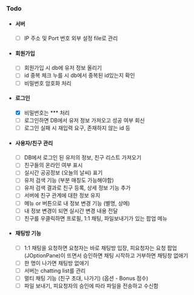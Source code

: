 ### Todo
- #### 서버
  - [ ] IP 주소 및 Port 번호 외부 설정 file로 관리
- #### 회원가입
  - [ ] 회원가입 시 db에 유저 정보 올리기
  - [ ] id 중복 체크 누를 시 db에서 중복된 id있는지 확인
  - [ ] 비밀번호 암호화 처리
- #### 로그인
  - [x] 비밀번호는 *** 처리
  - [ ] 로그인하면 DB에서 유저 정보 가져오고 성공 여부 회신
  - [ ] 로그인 실패 시 재입력 요구, 존재하지 않는 id 등
- #### 사용자/친구 관리
  - [ ] DB에서 로그인 된 유저의 정보, 친구 리스트 가져오기
  - [ ] 친구들의 온라인 여부 표시
  - [ ] 실시간 공공정보 (오늘의 날씨) 표기
  - [ ] 유저 검색 기능 (부분 매칭도 가능해야함)
  - [ ] 유저 검색 결과로 친구 등록, 상세 정보 기능 추가
  - [ ] 서버에 친구 관계에 대한 정보 유지
  - [ ] 메뉴 or 버튼으로 내 정보 변경 기능 (별명, 상메)
  - [ ] 내 정보 변경이 되면 실시간 변경 내용 전달
  - [ ] 친구를 우클릭하면 프로필, 1:1 채팅, 파일보내기가 있는 팝업 메뉴
- #### 채팅방 기능
  - [ ] 1:1 채팅을 요청하면 요청자는 바로 채팅방 입장, 피요청자는 요청 팝업(JOptionPane)이 뜨면서 승인하면 채팅 시작하고 거부하면 채팅창 없애기
  - [ ] 한 명이 나가면 채팅방 없애기
  - [ ] 서버는 chatting list를 관리
  - [ ] 멀티 채팅 기능 (친구 초대, 나가기) (옵션 - Bonus 점수)
  - [ ] 파일 보내기, 피요청자의 승인에 따라 파일을 전송하고 수신함